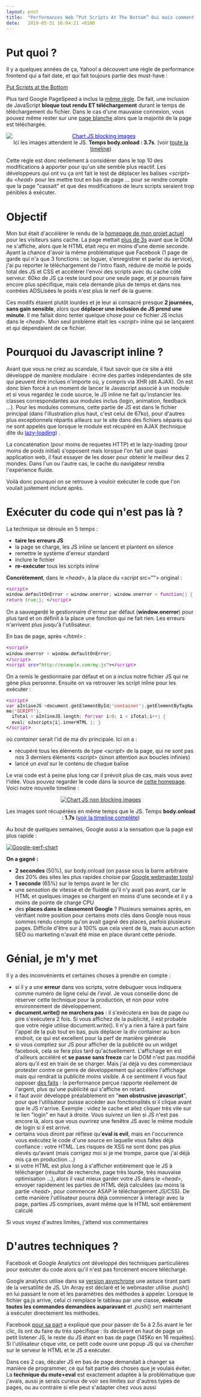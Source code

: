 ```yaml
---
layout: post
title:  "Performances Web “Put Scripts At The Bottom” Oui mais comment ?"
date:   2010-05-31 16:04:21 +0100
---
```


<h1>Put quoi ?</h1>
Il y a quelques années de ça, Yahoo! a découvert une règle de performance frontend qui a fait date, et qui fait toujours partie des must-have :

<a href="http://developer.yahoo.com/performance/rules.html#js_bottom" target="_blank">Put Scripts at the Bottom</a>

Plus tard Google PageSpeed a inclus la <a href="http://code.google.com/speed/page-speed/docs/payload.html#DeferLoadingJS">même règle</a>. De fait, une inclusion de JavaScript <strong>bloque tout rendu ET téléchargement</strong> durant le temps de téléchargement du fichier. Dans le cas d'une mauvaise connexion, vous pouvez même rester sur une <a href="http://www.stevesouders.com/blog/2010/06/01/frontend-spof/">page blanche</a> alors que la majorité de la page est téléchargée.
<p style="text-align: center;"><a href="http://developer.yahoo.com/performance/rules.html#js_bottom" target="_blank"> </a><a style="color: blue !important; text-decoration: underline !important; cursor: text !important;" href="http://jpv.typepad.com/.a/6a012875b0b7ba970c0133ef232d24970b-pi"><img class="asset asset-image at-xid-6a012875b0b7ba970c0133ef232d24970b " style="cursor: pointer !important; margin-left: auto; margin-right: auto; display: block; border: initial none initial;" title="Chart JS blocking images" src="http://jpv.typepad.com/.a/6a012875b0b7ba970c0133ef232d24970b-500pi" border="0" alt="Chart JS blocking images" /></a>Ici les images attendent le JS. <strong>Temps body.onload : 3.7s</strong>. (voir <a href="http://www.softwareishard.com/har/viewer/?inputUrl=http://www.showslow.com/details/har.php%3Fid%3D239%26callback%3DonInputData" target="_blank">toute la timeline</a>)</p>
<p style="text-align: left;">Cette règle est donc réellement à considérer dans le top 10 des modifications à apporter pour qu'un site semble plus réactif. Les développeurs qui ont vu ça ont fait le test de déplacer les balises &lt;<em>script</em>&gt; du &lt;<em>head</em>&gt; pour les mettre tout en bas de page ... pour se rendre compte que la page "cassait" et que des modifications de leurs scripts seraient trop pénibles à exécuter.</p>
<p style="text-align: left;"></p>

<h1>Objectif</h1>
Mon but était d'accélérer le rendu de la <a href="http://www.timeofmylife.com/?utm_source=jpv">homepage de mon projet actuel</a> pour les visiteurs sans cache. La page mettait <a href="http://www.softwareishard.com/har/viewer/?inputUrl=http://www.showslow.com/details/har.php%3Fid%3D232%26callback%3DonInputData">plus de 3s</a> avant que le DOM ne s'affiche, alors que le HTML était reçu en moins d'une demie seconde. Ayant la chance d'avoir la même problématique que Facebook (1 page de garde qui n'a que 3 fonctions : se loguer, s'enregistrer et parler du service), j'ai pu reporter le téléchargement de l'intro flash, réduire de moitié le poids total des JS et CSS et accélérer l'envoi des scripts avec du cache côté serveur. 60ko de JS ça reste lourd pour une seule page, et je pourrais faire encore plus spécifique, mais cela demande plus de temps et dans nos contrées ADSLisées le poids n'est plus le nerf de la guerre.

Ces modifs étaient plutôt lourdes et je leur ai consacré presque <strong>2 journées, sans gain sensible</strong>, alors que <strong>déplacer une inclusion de JS prend une minute</strong>. Il me fallait donc tenter quelque chose pour ce fichier JS inclus dans le &lt;<em>head</em>&gt;. Mon seul problème était les &lt;<em>script</em>&gt; inline qui se lançaient et qui dépendaient de ce fichier.
<p style="text-align: left;"></p>

<h1 style="text-align: left;">Pourquoi du Javascript inline ?</h1>
<p style="text-align: left;">Avant que vous ne criez au scandale, il faut savoir que ce site a été développé de manière modulaire : écrire des parties indépendantes de site qui peuvent être inclues n'importe où, y compris via XHR (dit AJAX). On est donc bien forcé à un moment de lancer le Javascript associé à un module et si vous regardez le code source, le JS inline ne fait qu'instancier les classes correspondantes aux modules inclus (login, animation, feedback ...). Pour les modules communs, cette partie de JS est dans le fichier principal (dans l'illustration plus haut, c'est celui de 67ko), pour d'autres plus exceptionnels répartis ailleurs sur le site dans des fichiers séparés qui ne sont appelés que lorsque le module est récupéré en AJAX (technique dite du <a style="color: blue !important; text-decoration: underline !important; cursor: text !important;" href="http://www.digital-web.com/articles/improve_page_performance_with_lazy_loading/" target="_blank">lazy-loading</a>) .</p>
<p style="text-align: left;">La concaténation (pour moins de requetes HTTP) et le lazy-loading (pour moins de poids initial) s'opposent mais lorsque l'on fait une quasi application web, il faut essayer de les doser pour obtenir le meilleur des 2 mondes. Dans l'un ou l'autre cas, le cache du navigateur rendra l'expérience fluide.</p>
<p style="text-align: left;">Voilà donc pourquoi on se retrouve à vouloir exécuter le code que l'on voulait justement inclure après.</p>
<p style="text-align: left;"></p>

<h1>Exécuter du code qui n'est pas là ?</h1>
La technique se déroule en 5 temps :
<ul>
  <li><strong>taire les erreurs JS</strong></li>
  <li>la page se charge, les JS inline se lancent et plantent en silence</li>
  <li>remettre le système d'erreur standard</li>
  <li>inclure le fichier</li>
  <li><strong>re-exécuter</strong> tous les scripts inline</li>
</ul>
<strong>Concrètement</strong>, dans le &lt;<em>head</em>&gt;, à la place du &lt;<em>script</em> <em>src</em>=""&gt; original :
<pre><span style="white-space: normal; font-size: 12px;"><span class="xml-punctuation" style="color: black;"><span style="font-family: Courier;">&lt;</span></span><span class="xml-tagname" style="color: #aa00bb;"><span style="font-family: Courier;">script</span></span><span class="xml-punctuation" style="color: black;"><span style="font-family: Courier;">&gt; </span></span></span><span style="font-family: Courier;">
</span><span style="white-space: normal; font-size: 12px;"><span class="xml-punctuation" style="color: black;"><span style="line-height: 15px; color: #666666;"><span class="js-variable" style="color: black;"><span style="font-family: Courier;">window</span></span><span class="js-punctuation" style="color: #666666;"><span style="font-family: Courier;">.</span></span><span class="js-property" style="color: black;"><span style="font-family: Courier;">defaultOnError </span></span><span class="js-operator" style="color: #666666;"><span style="font-family: Courier;">= </span></span><span class="js-variable" style="color: black;"><span style="font-family: Courier;">window</span></span><span class="js-punctuation" style="color: #666666;"><span style="font-family: Courier;">.</span></span><span class="js-property" style="color: black;"><span style="font-family: Courier;">onerror</span></span><span class="js-punctuation" style="color: #666666;"><span style="font-family: Courier;">;</span></span><span style="font-family: Courier;"> </span><span class="js-variable" style="color: black;"><span style="font-family: Courier;">window</span></span><span class="js-punctuation" style="color: #666666;"><span style="font-family: Courier;">.</span></span><span class="js-property" style="color: black;"><span style="font-family: Courier;">onerror </span></span><span class="js-operator" style="color: #666666;"><span style="font-family: Courier;">= </span></span><span class="js-keyword" style="color: #770088;"><span style="font-family: Courier;">function</span></span><span class="js-punctuation" style="color: #666666;"><span style="font-family: Courier;">(</span></span><span class="js-punctuation" style="color: #666666;"><span style="font-family: Courier;">) </span></span><span class="js-punctuation" style="color: #666666;"><span style="font-family: Courier;">{</span></span><span class="js-keyword" style="color: #770088;"><span style="font-family: Courier;">return </span></span><span class="js-atom" style="color: #228811;"><span style="font-family: Courier;">true</span></span><span class="js-punctuation" style="color: #666666;"><span style="font-family: Courier;">;</span></span><span class="js-punctuation" style="color: #666666;"><span style="font-family: Courier;">}</span></span><span class="js-punctuation" style="color: #666666;"><span style="font-family: Courier;">;</span></span><span style="font-family: Courier;"> </span></span><span style="font-family: Courier;">&lt;/</span></span><span class="xml-tagname" style="color: #aa00bb;"><span style="font-family: Courier;">script</span></span><span class="xml-punctuation" style="color: black;"><span style="font-family: Courier;">&gt;</span></span><span class="xml-text" style="color: black;"><span style="font-family: Courier;">​</span></span></span></pre>
On a sauvegardé le gestionnaire d'erreur par défaut (<strong>window.onerror</strong>) pour plus tard et on définit à la place une fonction qui ne fait rien. Les erreurs n'arrivent plus jusqu'à l'utilisateur.

En bas de page, après &lt;/html&gt; :
<pre><span style="white-space: normal; font-size: 12px;"><span class="xml-punctuation" style="color: black;"><span style="font-family: Courier;">&lt;</span></span><span class="xml-tagname" style="color: #aa00bb;"><span style="font-family: Courier;">script</span></span><span class="xml-punctuation" style="color: black;"><span style="font-family: Courier;">&gt;</span></span></span><span style="font-family: Courier;">
</span><span style="white-space: normal; font-size: 12px; color: #666666;"><span class="js-variable" style="color: black;"><span style="font-family: Courier;">window</span></span><span class="js-punctuation" style="color: #666666;"><span style="font-family: Courier;">.</span></span><span class="js-property" style="color: black;"><span style="font-family: Courier;">onerror </span></span><span class="js-operator" style="color: #666666;"><span style="font-family: Courier;">= </span></span><span class="js-variable" style="color: black;"><span style="font-family: Courier;">window</span></span><span class="js-punctuation" style="color: #666666;"><span style="font-family: Courier;">.</span></span><span class="js-property" style="color: black;"><span style="font-family: Courier;">defaultOnError</span></span><span class="js-punctuation" style="color: #666666;"><span style="font-family: Courier;">;</span></span></span><span style="font-family: Courier;">
</span><span style="white-space: normal; font-size: 12px;"><span class="xml-punctuation" style="color: black;"><span style="font-family: Courier;">&lt;/</span></span><span class="xml-tagname" style="color: #aa00bb;"><span style="font-family: Courier;">script</span></span><span class="xml-punctuation" style="color: black;"><span style="font-family: Courier;">&gt;</span></span><span class="xml-text" style="color: black;"><span style="font-family: Courier;">​</span></span></span><span style="font-family: Courier;">
</span><span style="white-space: normal; font-size: 12px;"><span class="xml-punctuation" style="color: black;"><span style="font-family: Courier;">&lt;</span></span><span class="xml-tagname" style="color: #aa00bb;"><span style="font-family: Courier;">script </span></span><span class="xml-attname" style="color: #0000ff;"><span style="font-family: Courier;">src</span></span><span class="xml-punctuation" style="color: black;"><span style="font-family: Courier;">=</span></span><span class="xml-attribute" style="color: #228811;"><span style="font-family: Courier;">"http://example.com/my.js"</span></span><span class="xml-punctuation" style="color: black;"><span style="font-family: Courier;">&gt;</span></span><span class="xml-punctuation" style="color: black;"><span style="font-family: Courier;">&lt;/</span></span><span class="xml-tagname" style="color: #aa00bb;"><span style="font-family: Courier;">script</span></span><span class="xml-punctuation" style="color: black;"><span style="font-family: Courier;">&gt;</span></span><span class="xml-text" style="color: black;"><span style="font-family: Courier;">​</span></span></span></pre>
On a remis le gestionnaire par défaut et on a inclus notre fichier JS qui ne gène plus personne. Ensuite on va retrouver les script inline pour les exécuter :
<pre><span style="white-space: normal; font-size: 12px;"><span class="xml-punctuation" style="color: black;"><span style="font-family: Courier;">&lt;</span></span><span class="xml-tagname" style="color: #aa00bb;"><span style="font-family: Courier;">script</span></span><span class="xml-punctuation" style="color: black;"><span style="font-family: Courier;">&gt;</span></span></span><span style="font-family: Courier;">
</span><span style="white-space: normal; font-size: 12px; color: #666666;"><span class="js-keyword" style="color: #770088;"><span style="font-family: Courier;">var </span></span><span class="js-variable" style="color: black;"><span style="font-family: Courier;">aInlineJS </span></span><span class="js-operator" style="color: #666666;"><span style="font-family: Courier;">=</span></span><span class="js-variable" style="color: black;"><span style="font-family: Courier;">document</span></span><span class="js-punctuation" style="color: #666666;"><span style="font-family: Courier;">.</span></span><span class="js-property" style="color: black;"><span style="font-family: Courier;">getElementById</span></span><span class="js-punctuation" style="color: #666666;"><span style="font-family: Courier;">(</span></span><span class="js-string" style="color: #aa2222;"><span style="font-family: Courier;">'container'</span></span><span class="js-punctuation" style="color: #666666;"><span style="font-family: Courier;">)</span></span><span class="js-punctuation" style="color: #666666;"><span style="font-family: Courier;">.</span></span><span class="js-property" style="color: black;"><span style="font-family: Courier;">getElementByTagName</span></span><span class="js-punctuation" style="color: #666666;"><span style="font-family: Courier;">(</span></span><span class="js-string" style="color: #aa2222;"><span style="font-family: Courier;">'SCRIPT'</span></span><span class="js-punctuation" style="color: #666666;"><span style="font-family: Courier;">)</span></span><span class="js-punctuation" style="color: #666666;"><span style="font-family: Courier;">,</span></span><span style="font-family: Courier;"> </span><span class="whitespace"><span style="font-family: Courier;">    </span></span><span class="js-variable" style="color: black;"><span style="font-family: Courier;">iTotal </span></span><span class="js-operator" style="color: #666666;"><span style="font-family: Courier;">= </span></span><span class="js-variable" style="color: black;"><span style="font-family: Courier;">aInlineJS</span></span><span class="js-punctuation" style="color: #666666;"><span style="font-family: Courier;">.</span></span><span class="js-property" style="color: black;"><span style="font-family: Courier;">length</span></span><span class="js-punctuation" style="color: #666666;"><span style="font-family: Courier;">;</span></span><span style="font-family: Courier;"> </span><span class="js-keyword" style="color: #770088;"><span style="font-family: Courier;">for</span></span><span class="js-punctuation" style="color: #666666;"><span style="font-family: Courier;">(</span></span><span class="js-keyword" style="color: #770088;"><span style="font-family: Courier;">var </span></span><span class="js-variable" style="color: black;"><span style="font-family: Courier;">i</span></span><span class="js-operator" style="color: #666666;"><span style="font-family: Courier;">=</span></span><span class="js-atom" style="color: #228811;"><span style="font-family: Courier;">0</span></span><span class="js-punctuation" style="color: #666666;"><span style="font-family: Courier;">; </span></span><span class="js-variable" style="color: black;"><span style="font-family: Courier;">i </span></span><span class="js-operator" style="color: #666666;"><span style="font-family: Courier;">&lt; </span></span><span class="js-variable" style="color: black;"><span style="font-family: Courier;">iTotal</span></span><span class="js-punctuation" style="color: #666666;"><span style="font-family: Courier;">;</span></span><span class="js-variable" style="color: black;"><span style="font-family: Courier;">i</span></span><span class="js-operator" style="color: #666666;"><span style="font-family: Courier;">++</span></span><span class="js-punctuation" style="color: #666666;"><span style="font-family: Courier;">) </span></span><span class="js-punctuation" style="color: #666666;"><span style="font-family: Courier;">{</span></span><span style="font-family: Courier;"> </span><span class="whitespace"><span style="font-family: Courier;">    </span></span><span class="js-variable" style="color: black;"><span style="font-family: Courier;">eval</span></span><span class="js-punctuation" style="color: #666666;"><span style="font-family: Courier;">( </span></span><span class="js-variable" style="color: black;"><span style="font-family: Courier;">oJscripts</span></span><span class="js-punctuation" style="color: #666666;"><span style="font-family: Courier;">[</span></span><span class="js-variable" style="color: black;"><span style="font-family: Courier;">i</span></span><span class="js-punctuation" style="color: #666666;"><span style="font-family: Courier;">]</span></span><span class="js-punctuation" style="color: #666666;"><span style="font-family: Courier;">.</span></span><span class="js-property" style="color: black;"><span style="font-family: Courier;">innerHTML </span></span><span class="js-punctuation" style="color: #666666;"><span style="font-family: Courier;">)</span></span><span class="js-punctuation" style="color: #666666;"><span style="font-family: Courier;">;</span></span><span style="font-family: Courier;"> </span><span class="js-punctuation" style="color: #666666;"><span style="font-family: Courier;">}</span></span></span><span style="font-family: Courier;">
</span><span style="white-space: normal; font-size: 12px;"><span class="xml-punctuation" style="color: black;"><span style="font-family: Courier;">&lt;/</span></span><span class="xml-tagname" style="color: #aa00bb;"><span style="font-family: Courier;">script</span></span><span class="xml-punctuation" style="color: black;"><span style="font-family: Courier;">&gt;</span></span></span></pre>
où <em>container</em> serait l'id de ma div principale. Ici on a :
<ul>
  <li>récupéré tous les éléments de type &lt;<em>script</em>&gt; de la page, qui ne sont pas nos 3 derniers éléments &lt;<em>script</em>&gt; (sinon attention aux boucles infinies)</li>
  <li>lancé un <em>eval</em> sur le contenu de chaque balise</li>
</ul>
Le vrai code est à peine plus long car il prévoit plus de cas, mais vous avez l'idée. Vous pouvez regarder le code dans la source de <a href="http://www.timeofmylife.com/?utm_source=jpv">cette homepage</a>. Voici notre nouvelle timeline :
<p style="text-align: center;"><a style="display: inline;" href="http://jpv.typepad.com/.a/6a012875b0b7ba970c0133ef236178970b-pi"><img class="asset asset-image at-xid-6a012875b0b7ba970c0133ef236178970b image-full " title="Chart JS non blocking images" src="http://jpv.typepad.com/.a/6a012875b0b7ba970c0133ef236178970b-800wi" border="0" alt="Chart JS non blocking images" /></a></p>
<p style="text-align: center;">Les images sont récupérées en même temps que le JS. Temps <strong>body.onload : 1.7s </strong>(<a style="color: blue !important; text-decoration: underline !important; cursor: text !important;" href="http://www.softwareishard.com/har/viewer/?inputUrl=http://www.showslow.com/details/har.php%3Fid%3D243%26callback%3DonInputData" target="_blank">voir la timeline complète</a>)</p>
Au bout de quelques semaines, Google aussi a la sensation que la page est plus rapide :

<a style="display: inline;" href="http://jpv.typepad.com/.a/6a012875b0b7ba970c0133f14824be970b-pi"><img class="asset asset-image at-xid-6a012875b0b7ba970c0133f14824be970b image-full " title="Google-perf-chart" src="http://jpv.typepad.com/.a/6a012875b0b7ba970c0133f14824be970b-800wi" border="0" alt="Google-perf-chart" /></a>

<strong>On a gagné :</strong>
<ul>
  <li><strong>2 secondes </strong>(50%), sur body.onload (on passe sous la barre arbitraire des 20% des sites les plus rapides choisie par <a href="https://www.google.com/webmasters/tools/home?hl=fr">Google webmaster tools</a>)</li>
  <li><strong>1 seconde</strong> (65%) sur le temps avant le 1er clic</li>
  <li>une <em>sensation</em> de vitesse et de fluidité qu'il n'y avait pas avant, car le HTML et quelques images se chargent en moins d'une seconde et il y a moins de pointe de charge CPU</li>
  <li>des <strong>places dans le classement Google</strong> ? Plusieurs semaines après, en vérifiant notre position pour certains mots clés dans Google nous nous sommes rendu compte qu'on avait gagné des places, parfois plusieurs pages. Difficile d'être sur à 100% que cela vient de là, mais aucun action SEO ou marketing n'avait été mise en place durant cette période.</li>
</ul>
<h1>Génial, je m'y met</h1>
Il y a des inconvénients et certaines choses à prendre en compte :
<ul>
  <li>si il y a une <strong>erreur</strong> dans vos scripts, votre debuguer vous indiquera comme numéro de ligne celui de <em>l'eval</em>. Je vous conseille donc de réserver cette technique pour la production, et non pour votre environnement de développement.</li>
  <li><strong>document.write() ne marchera pas</strong> : il s'exécutera en bas de page ou pire s'exécutera 2 fois. Si vous affichez de la publicité, il est probable que votre régie utilise document.write(). Il n'y a rien à faire à part faire l'appel de la pub tout en bas, puis déplacer la div container au bon endroit, ce qui est excellent pour la perf de manière générale</li>
  <li>si vous comptiez sur JS pour afficher de la publicité ou un widget facebook, cela se fera plus tard qu'actuellement. L'affichage en est d'ailleurs accéléré et <strong>se passe sans freeze</strong> car le DOM n'est pas modifié alors qu'il est en train de se charger. Mais j'ai déjà vu des commerciaux protester contre ce genre de développement qui accélère l'affichage mais qui rendrait la publicité moins visible. A ce sentiment il vous faut opposer <a href="http://www.slideshare.net/stoyan/the-business-of-performance">des faits</a> : la performance perçue rapporte réellement de l'argent, plus qu'une publicité qui s'affiche en retard.</li>
  <li>il faut avoir développé préalablement en "<strong>non obstrusive javascript</strong>", pour que l'utilisateur puisse accéder aux fonctionalités si il clique avant que le JS n'arrive. Exemple : videz le cache et allez cliquer très vite sur le lien "login" en haut à droite. Vous suivrez un lien si JS n'est pas encore là, alors que vous ouvrirez une fenêtre JS avec le même module de login si il est arrivé.</li>
  <li>certains vous diront par réflexe qu'<strong>eval is evil</strong>, mais en l'occurrence vous exécutez le code d'une source en laquelle vous faîtes déjà confiance : votre HTML. Les risques de XSS ne sont donc pas plus élevés qu'avant (mais corrigez moi si je me trompe, parce que j'ai déjà mis ça en production ...)</li>
  <li>si votre HTML est plus long à s'afficher entièrement que le JS à télécharger (résultat de recherche, page très lourde, très mauvaise optimisation ...), alors il vaut mieux garder votre JS dans le &lt;<em>head</em>&gt;, envoyer rapidement les parties de HTML déjà calculées (au moins la partie &lt;<em>head</em>&gt;, pour commencer ASAP le téléchargement JS/CSS). De cette manière l'utilisateur pourra déjà commencer à interagir avec la page, parties JS comprises, avant même que le HTML soit entièrement calculé</li>
</ul>
Si vous voyez d'autres limites, j'attend vos commentaires
<h1>D'autres techniques ?</h1>
<p style="text-align: left;">Facebook et Google Analytics ont développé des techniques particulières pour exécuter du code alors qu'il n'est pas forcément encore téléchargé.</p>
<p style="text-align: left;">Google analytics utilise dans sa <a href="http://code.google.com/intl/fr/apis/analytics/docs/tracking/asyncTracking.html" target="_blank">version asynchrone</a> une astuce tirant parti de la versatilité de JS. Un Array est déclaré et le webmaster utilise .<em>push</em>() en lui passant le nom et les paramètres des méthodes à appeler. Lorsque le fichier ga.js arrive, celui ci remplace le tableau par une classe, <strong>exécute toutes les commandes demandées auparavant</strong> et .<em>push</em>() sert maintenant à exécuter directement les méthodes.</p>
<p style="text-align: left;">Facebook <a href="http://ajaxian.com/archives/facebook-javascript-jsconf">pour sa part</a> a expliqué que pour passer de 5s à 2.5s avant le 1er clic, ils ont du faire du très spécifique : ils déclarent en haut de page un petit listener JS, le reste du JS étant en bas de page (145Ko en 16 requêtes). Si l'utilisateur clique vite, ce petit code ouvre une popup JS qui va chercher sur le serveur le HTML et le JS a exécuter.</p>
<p style="text-align: left;">Dans ces 2 cas, décaler JS en bas de page demandait à changer sa manière de programmer, ce qui fait partie des choses que je voulais éviter. La <strong>technique du mute+eval</strong> est exactement adaptée à la problématique que j'avais, aussi je serais curieux de voir ses limites sur d'autres types de pages, ou au contraire si elle peut s'adapter chez vous aussi</p>
